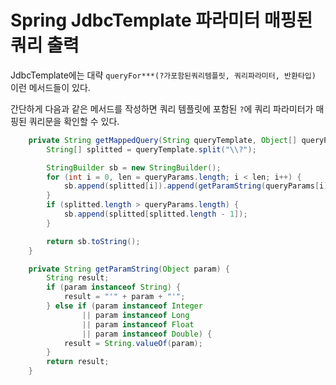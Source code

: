 # Spring JdbcTemplate 파라미터 매핑된 쿼리 출력

JdbcTemplate에는 대략 `queryFor***(?가포함된쿼리템플릿, 쿼리파라미터, 반환타입)` 이런 메서드들이 있다.

간단하게 다음과 같은 메서드를 작성하면 쿼리 템플릿에 포함된 `?`에 쿼리 파라미터가 매핑된 쿼리문을 확인할 수 있다.

```java
    private String getMappedQuery(String queryTemplate, Object[] queryParams) {
        String[] splitted = queryTemplate.split("\\?");

        StringBuilder sb = new StringBuilder();
        for (int i = 0, len = queryParams.length; i < len; i++) {
            sb.append(splitted[i]).append(getParamString(queryParams[i]));
        }
        if (splitted.length > queryParams.length) {
            sb.append(splitted[splitted.length - 1]);
        }

        return sb.toString();
    }

    private String getParamString(Object param) {
        String result;
        if (param instanceof String) {
            result = "'" + param + "'";
        } else if (param instanceof Integer
                || param instanceof Long
                || param instanceof Float
                || param instanceof Double) {
            result = String.valueOf(param);
        }
        return result;
    }
```
